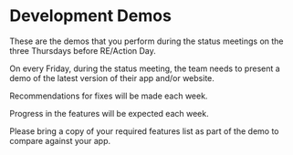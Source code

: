 # Development Demos

These are the demos that you perform during the status meetings on the three Thursdays before RE/Action Day.

On every Friday, during the status meeting, the team needs to present a demo of the latest version of their app and/or website.

Recommendations for fixes will be made each week.

Progress in the features will be expected each week.

Please bring a copy of your required features list as part of the demo to compare against your app.
